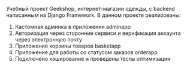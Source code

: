 Учебный проект Geekshop, интернет-магазин одежды, с backend написанным на Django Framework.
В данном проекте реализованы:
1) Кастомная админка в приложении adminapp
2) Авторизация через сторонние сервиси и верификация аккаунта через электронную почту
3) Приложение корзины товаров basketapp
4) Приложение для работы со статусом заказов orderapp
5) Подключено кэширование и проведены тесты оптимизации
